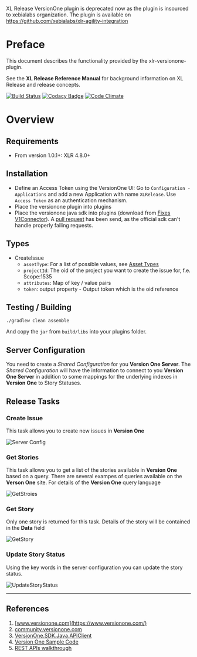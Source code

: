 XL Release VersionOne plugin is deprecated now as the plugin is insourced to xebialabs organization.
The plugin is available on https://github.com/xebialabs/xlr-agility-integration

# Preface #

This document describes the functionality provided by the xlr-versionone-plugin.

See the **XL Release Reference Manual** for background information on XL Release and release concepts.

[![Build Status](https://travis-ci.org/xebialabs-community/xlr-versionone-plugin.svg?branch=master)](https://travis-ci.org/xebialabs-community/xlr-versionone-plugin)
[![Codacy Badge](https://api.codacy.com/project/badge/Grade/3bd6ed9416e649e4922b46a13fb3e615)](https://www.codacy.com/app/zvercodebender/xlr-versionone-plugin?utm_source=github.com&amp;utm_medium=referral&amp;utm_content=xebialabs-community/xlr-versionone-plugin&amp;utm_campaign=Badge_Grade)
[![Code Climate](https://codeclimate.com/github/xebialabs-community/xlr-versionone-plugin/badges/gpa.svg)](https://codeclimate.com/github/xebialabs-community/xlr-versionone-plugin)

# Overview #

## Requirements ##

* From version 1.0.1+: XLR 4.8.0+

## Installation ##

* Define an Access Token using the VersionOne UI: Go to `Configuration - Applications` and add a new Application with name `XLRelease`. Use `Access Token` as an authentication mechanism.
* Place the versionone plugin into plugins
* Place the versionone java sdk into plugins (download from [Fixes V1Connector](https://github.com/jdewinne/VersionOne.SDK.Java.APIClient)). A [pull request](https://github.com/versionone/VersionOne.SDK.Java.APIClient/pull/21) has been send, as the official sdk can't handle properly failing requests.

## Types ##

+ CreateIssue
    * `assetType`: For a list of possible values, see [Asset Types](https://community.versionone.com/Developers/Developer-Library/Concepts/Asset_Type)
    * `projectId`: The oid of the project you want to create the issue for, f.e. Scope:1535
    * `attributes`: Map of key / value pairs
    * `token`: output property - Output token which is the oid reference


## Testing / Building ##


`./gradlew clean assemble`

And copy the `jar` from `build/libs` into your plugins folder.

## Server Configuration

You need to create a *Shared Configuration* for you **Version One Server**.  The *Shared Configuration* will have the information to connect to you **Version One Server** in addition to some mappings for the underlying indexes in **Version One** to Story Statuses.

## Release Tasks

### Create Issue
This task allows you to create new issues in **Version One**

![Server Config](images/V1_ServerConfig.png)


### Get Stories
This task allows you to get a list of the stories available in **Version One** based on a query.  There are several exampes of queries available on the **Verson One** site.  For details of the **Version One** query language 

![GetStroies](images/GetStories.png)


### Get Story
Only one story is returned for this task.  Details of the story will be contained in the **Data** field

![GetStory](images/GetStory.png)


### Update Story Status
Using the key words in the server configuration you can update the story status.

![UpdateStoryStatus](images/UpdateStoryStatus.png)


---

## References

1. [www.versionone.com](https://www.versionone.com/)
2. [community.versionone.com](https://community.versionone.com/)
3. [VersionOne.SDK.Java.APIClient](http://versionone.github.io/VersionOne.SDK.Java.APIClient/)
4. [Version One Sample Code](https://community.versionone.com/VersionOne_Connect/Developer_Library/Sample_Code)
5. [REST APIs walkthrough](https://github.com/versionone/api-examples/blob/master/rest/apis-walkthrough.md)


